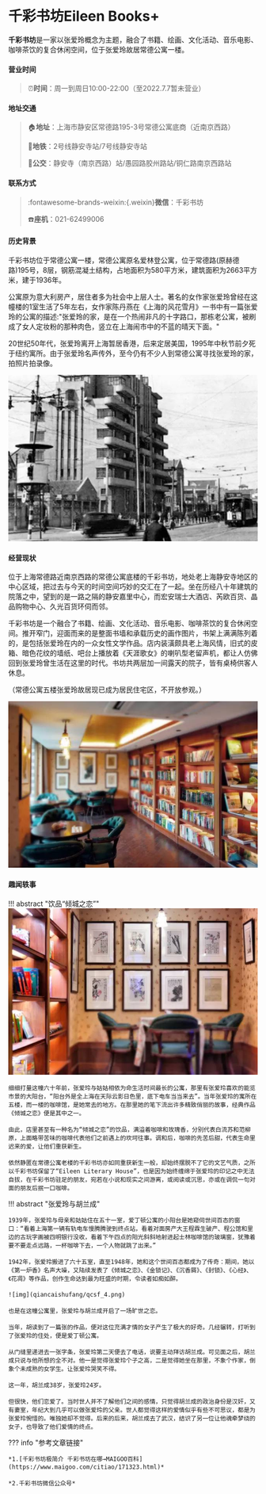 # 千彩书坊Eileen Books+

**千彩书坊**是一家以张爱玲概念为主题，融合了书籍、绘画、文化活动、音乐电影、咖啡茶饮的复合休闲空间，位于张爱玲故居常德公寓一楼。

#### 营业时间

>:alarm_clock:**时间**：周一到周日10:00-22:00（至2022.7.7暂未营业）

#### 地址交通

>:house:**地址**：上海市静安区常德路195-3号常德公寓底商（近南京西路）
>
>:tram:**地铁**：2号线静安寺站/7号线静安寺站
>
>:bus:**公交**：静安寺（南京西路）站/愚园路胶州路站/铜仁路南京西路站

#### 联系方式

>:fontawesome-brands-weixin:{.weixin}**微信**：千彩书坊
>
>:telephone:**座机**：021-62499006

#### 历史背景

千彩书坊位于常德公寓一楼，常德公寓原名爱林登公寓，位于常德路(原赫德路)195号，8层，钢筋混凝土结构，占地面积为580平方米，建筑面积为2663平方米，建于1936年。

公寓原为意大利房产，居住者多为社会中上层人士。著名的女作家张爱玲曾经在这幢楼的1室生活了5年左右，女作家陈丹燕在《上海的风花雪月》一书中有一篇张爱玲的公寓的描述:"张爱玲的家，是在一个热闹非凡的十字路口，那栋老公寓，被刷成了女人定妆粉的那种肉色，竖立在上海闹市中的不蓝的晴天下面。"

20世纪50年代，张爱玲离开上海暂居香港，后来定居美国，1995年中秋节前夕死于纽约寓所。由于张爱玲名声传外，至今仍有不少人到常德公寓寻找张爱玲的家，拍照片拍录像。

![img](qiancaishufang/qcsf_1.png)

#### 经营现状

位于上海常德路近南京西路的常德公寓底楼的千彩书坊，地处老上海静安寺地区的中心区域，把过去与今天的时间空间巧妙的交汇在了一起。坐在历经八十年建筑的院落之中，望到的是一路之隔的静安嘉里中心，而宏安瑞士大酒店、芮欧百货、晶品购物中心、久光百货环伺而邻。

千彩书坊是一个融合了书籍、绘画、文化活动、音乐电影、咖啡茶饮的复合休闲空间。推开窄门，迎面而来的是整面书墙和承载历史的画作图片，书架上满满陈列着的，是包括张爱玲在内的一众女性文学作品。店内装潢颇具老上海风情，旧式的皮箱、暗色花纹的墙纸、吧台上播放着《天涯歌女》的喇叭型老留声机，都让人仿佛回到张爱玲曾生活在这里的时代。书坊共两层加一间露天的院子，皆有桌椅供客人休息。

（常德公寓五楼张爱玲故居现已成为居民住宅区，不开放参观。）

![img](qiancaishufang/qcsf_2.png)

#### 趣闻轶事

!!! abstract "饮品“倾城之恋”"
    ![img](qiancaishufang/qcsf_3.png)

    细细打量这幢六十年前，张爱玲与姑姑相依为命生活时间最长的公寓，那里有张爱玲喜欢的能览市景的大阳台，“阳台外是全上海在天际云影日色里，底下电车当当来去”。当年张爱玲的寓所在五楼，而一楼的咖啡馆，是她常去的地方。在那里她的笔下流出许多精致俏丽的故事，经典作品《倾城之恋》便是其中之一。
    
    由此，店里甚至有一种名为“倾城之恋”的饮品，满溢着咖啡和玫瑰香，分别代表白流苏和范柳原，上面略带苦味的咖啡代表他们之前遇上的坎坷往事。调和后，咖啡的先苦后甜，代表生命里迟来的爱，让他们重获新生。
    
    依然静匿在常德公寓老楼的千彩书坊亦如同重获新生一般，却始终摆脱不了它的文艺气质，之所以千彩书坊保留了“Eileen Literary House”，也是因为始终缠绵于张爱玲的印记之中无法自拔，在千彩书坊驻足的朋友，宛若在小说和现实之间游离，或阅读或沉思，亦或在调侃一句对面的朋友后抿一口咖啡。

!!! abstract "张爱玲与胡兰成"


    1939年，张爱玲与母亲和姑姑住在五十一室，爱丁顿公寓的小阳台是她窥伺世间百态的窗口：“看着上海第一辆有轨电车慢腾腾驶到终点站，看着对面房产大王程霖生破产、程公馆和里边的古玩字画被四明银行没收，看着下午四点的阳光斜斜地射进起士林咖啡馆的玻璃窗，犹豫着要不要走点远路，一杯咖啡下去，一个人物就跳了出来。”
    
    1942年，张爱玲搬进了六十五室，直至1948年，她和这个世间百态都成为了传奇：期间，她以《第一炉香》名声大噪，又陆续发表了《倾城之恋》、《金锁记》、《沉香屑》、《封锁》、《心经》、《花凋》等作品，创作生命达到最为旺盛的时期，令读者如痴如醉。
    
    ![img](qiancaishufang/qcsf_4.png)
    
    也是在这幢公寓里，张爱玲与胡兰成开启了一场旷世之恋。
    
    当年，胡读到了一篇张的作品，便对这位充满才情的女子产生了极大的好奇。几经辗转，打听到了张爱玲的住处，便是爱丁顿公寓。
    
    从门缝里递进去一张字条，张爱玲第二天便去了电话，说要主动拜访胡兰成。可见面之后，胡兰成只说与他所想的全不对。他一是觉得张爱玲个子之高，二是觉得她坐在那里，不象个作家，倒象个未成熟的女学生。让张爱玲哭笑不得。
    
    这一年，胡兰成38岁，张爱玲24岁。
    
    但很快，他们恋爱了。当时世人并不了解他们之间的感情，只觉得胡兰成的政治身份是汉奸，又有妻室，年纪大到几乎可以做张爱玲的父亲。世人都觉得这样的爱情似乎有些不可思议，都是为张爱玲惋惜的。唯独她却不觉得。后来的后来，胡兰成去了武汉，结识了另一位让他魂牵梦绕的女子，也导致了他们爱情的终点。




??? info "参考文章链接"

    *1.[千彩书坊极简介 千彩书坊在哪→MAIGOO百科](https://www.maigoo.com/citiao/171323.html)*
    
    *2.千彩书坊微信公众号*